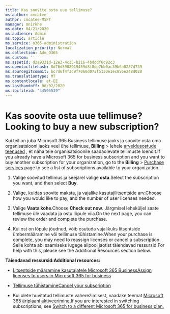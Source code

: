 ```yaml
---
title: Kas soovite osta uue tellimuse?
ms.author: cmcatee
author: cmcatee-MSFT
manager: mnirkhe
ms.date: 04/21/2020
ms.audience: Admin
ms.topic: article
ms.service: o365-administration
localization_priority: Normal
ms.collection: Adm_O365
ms.custom: ''
ms.assetid: d2a9331d-12e3-4c35-b216-4bdddf6c92c3
ms.openlocfilehash: 8d76d8908919459d8f8de7bb0ac39b6a8237d739
ms.sourcegitcommit: bc7d6f4f3c9f7060d073f5130e1ec856e248d020
ms.translationtype: MT
ms.contentlocale: et-EE
ms.lasthandoff: 06/02/2020
ms.locfileid: "44505539"
---
```

# <a name="looking-to-buy-a-new-subscription"></a><span data-ttu-id="e9633-102">Kas soovite osta uue tellimuse?</span><span class="sxs-lookup"><span data-stu-id="e9633-102">Looking to buy a new subscription?</span></span>

<span data-ttu-id="e9633-103">Kui teil on juba Microsoft 365 Business tellimuse jaoks ja soovite osta oma organisatsiooni jaoks veel ühe tellimuse, **Billing** \> lehele [arveldusostude teenused](https://go.microsoft.com/fwlink/p/?linkid=868433) , et näha teie organisatsioonile saadaolevate tellimuste loendit.</span><span class="sxs-lookup"><span data-stu-id="e9633-103">If you already have a Microsoft 365 for business subscription and you want to buy another subscription for your organization, go to the **Billing** \> [Purchase services](https://go.microsoft.com/fwlink/p/?linkid=868433) page to see a list of subscriptions available to your organization.</span></span>
 
1. <span data-ttu-id="e9633-104">Valige soovitud tellimus ja seejärel valige **osta**.</span><span class="sxs-lookup"><span data-stu-id="e9633-104">Select the subscription you want, and then select **Buy**.</span></span>

2. <span data-ttu-id="e9633-105">Valige, kuidas soovite maksta, ja vajalike kasutajilitsentside arv.</span><span class="sxs-lookup"><span data-stu-id="e9633-105">Choose how you would like to pay, and the number of user licenses needed.</span></span>

3. <span data-ttu-id="e9633-106">Valige **Vaata kohe**.</span><span class="sxs-lookup"><span data-stu-id="e9633-106">Choose **Check out now**.</span></span> <span data-ttu-id="e9633-107">Järgmisel leheküljel saate tellimuse üle vaadata ja ostu lõpule viia.</span><span class="sxs-lookup"><span data-stu-id="e9633-107">On the next page, you can review the order and complete the purchase.</span></span>

4. <span data-ttu-id="e9633-108">Kui ost on lõpule jõudnud, võib osutuda vajalikuks litsentside ümbermääramine või tellimuse tühistamine.</span><span class="sxs-lookup"><span data-stu-id="e9633-108">When your purchase is complete, you may need to reassign licenses or cancel a subscription.</span></span> <span data-ttu-id="e9633-109">Selle kohta abi saamiseks lugege allpool jaotist täiendavad ressursid.</span><span class="sxs-lookup"><span data-stu-id="e9633-109">For help with this, please see the Additional Resources section below.</span></span>

 <span data-ttu-id="e9633-110">**Täiendavad ressursid:**</span><span class="sxs-lookup"><span data-stu-id="e9633-110">**Additional resources:**</span></span>
  
- [<span data-ttu-id="e9633-111">Litsentside määramine kasutajatele Microsoft 365 Business</span><span class="sxs-lookup"><span data-stu-id="e9633-111">Assign licenses to users in Microsoft 365 for business</span></span>](https://docs.microsoft.com/microsoft-365/admin/add-users/add-users)
    
- [<span data-ttu-id="e9633-112">Tellimuse tühistamine</span><span class="sxs-lookup"><span data-stu-id="e9633-112">Cancel your subscription</span></span>](https://docs.microsoft.com/microsoft-365/commerce/subscriptions/cancel-your-subscription)
    
- <span data-ttu-id="e9633-113">Kui olete huvitatud tellimuste vaherežimisest, vaadake teemat [Microsoft 365 äriplaani aktiveerimine.](https://docs.microsoft.com/microsoft-365/commerce/subscriptions/switch-to-a-different-plan)</span><span class="sxs-lookup"><span data-stu-id="e9633-113">If you are interested in switching subscriptions, see [Switch to a different Microsoft 365 for business plan.](https://docs.microsoft.com/microsoft-365/commerce/subscriptions/switch-to-a-different-plan)</span></span>